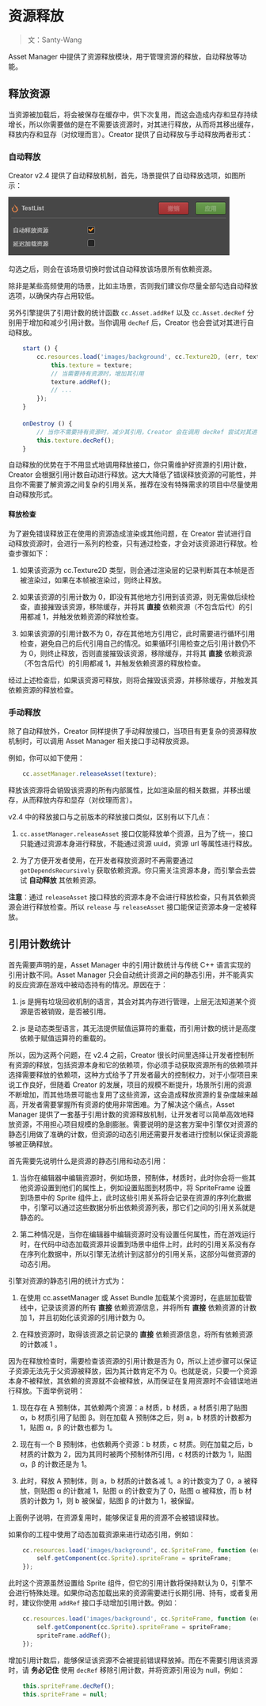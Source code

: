 # 资源释放

> 文：Santy-Wang

Asset Manager 中提供了资源释放模块，用于管理资源的释放，自动释放等功能。

## 释放资源

当资源被加载后，将会被保存在缓存中，供下次复用，而这会造成内存和显存持续增长，所以你需要做的是在不需要该资源时，对其进行释放，从而将其移出缓存，释放内存和显存（对纹理而言）。Creator 提供了自动释放与手动释放两者形式：

### 自动释放

Creator v2.4 提供了自动释放机制，首先，场景提供了自动释放选项，如图所示：

![自动释放](release-manager/auto-release.png)

勾选之后，则会在该场景切换时尝试自动释放该场景所有依赖资源。

除非是某些高频使用的场景，比如主场景，否则我们建议你尽量全部勾选自动释放选项，以确保内存占用较低。

另外引擎提供了引用计数的统计函数 `cc.Asset.addRef` 以及 `cc.Asset.decRef` 分别用于增加和减少引用计数。当你调用 `decRef` 后，Creator 也会尝试对其进行自动释放。

```js
    start () {
        cc.resources.load('images/background', cc.Texture2D, (err, texture) => {
            this.texture = texture;
            // 当需要持有资源时，增加其引用
            texture.addRef();
            // ...
        });
    }

    onDestroy () {
        // 当你不需要持有资源时，减少其引用，Creator 会在调用 decRef 尝试对其进行自动释放
        this.texture.decRef();
    }
```

自动释放的优势在于不用显式地调用释放接口，你只需维护好资源的引用计数，Creator 会根据引用计数自动进行释放。这大大降低了错误释放资源的可能性，并且你不需要了解资源之间复杂的引用关系，推荐在没有特殊需求的项目中尽量使用自动释放形式。

#### 释放检查

为了避免错误释放正在使用的资源造成渲染或其他问题，在 Creator 尝试进行自动释放资源时，会进行一系列的检查，只有通过检查，才会对该资源进行释放。检查步骤如下：

1. 如果该资源为 cc.Texture2D 类型，则会通过渲染层的记录判断其在本帧是否被渲染过，如果在本帧被渲染过，则终止释放。

2. 如果该资源的引用计数为 0，即没有其他地方引用到该资源，则无需做后续检查，直接摧毁该资源，移除缓存，并将其 **直接** 依赖资源（不包含后代）的引用都减 1，并触发依赖资源的释放检查。

3. 如果该资源的引用计数不为 0，存在其他地方引用它，此时需要进行循环引用检查，避免自己的后代引用自己的情况。如果循环引用检查之后引用计数仍不为 0，则终止释放，否则直接摧毁该资源，移除缓存，并将其 **直接** 依赖资源（不包含后代）的引用都减 1，并触发依赖资源的释放检查。

经过上述检查后，如果该资源可释放，则将会摧毁该资源，并移除缓存，并触发其依赖资源的释放检查。

### 手动释放

除了自动释放外，Creator 同样提供了手动释放接口，当项目有更复杂的资源释放机制时，可以调用 Asset Manager 相关接口手动释放资源。

例如，你可以如下使用：

```js
    cc.assetManager.releaseAsset(texture);
```

释放该资源将会销毁该资源的所有内部属性，比如渲染层的相关数据，并移出缓存，从而释放内存和显存（对纹理而言）。

v2.4 中的释放接口与之前版本的释放接口类似，区别有以下几点：

1. `cc.assetManager.releaseAsset` 接口仅能释放单个资源，且为了统一，接口只能通过资源本身进行释放，不能通过资源 uuid，资源 url 等属性进行释放。

2. 为了方便开发者使用，在开发者释放资源时不再需要通过 `getDependsRecursively` 获取依赖资源。你只需关注资源本身，而引擎会去尝试 **自动释放** 其依赖资源。

**注意**：通过 `releaseAsset` 接口释放的资源本身不会进行释放检查，只有其依赖资源会进行释放检查。所以 `release` 与 `releaseAsset` 接口能保证资源本身一定被释放。

## 引用计数统计

首先需要声明的是，Asset Manager 中的引用计数统计与传统 C++ 语言实现的引用计数不同。Asset Manager 只会自动统计资源之间的静态引用，并不能真实的反应资源在游戏中被动态持有的情况。原因在于：

1. js 是拥有垃圾回收机制的语言，其会对其内存进行管理，上层无法知道某个资源是否被销毁，是否被引用。

2. js 是动态类型语言，其无法提供赋值运算符的重载，而引用计数的统计是高度依赖于赋值运算符的重载的。

所以，因为这两个问题，在 v2.4 之前，Creator 很长时间里选择让开发者控制所有资源的释放，包括资源本身和它的依赖项，你必须手动获取资源所有的依赖项并选择需要释放的依赖项，这种方式给予了开发者最大的控制权力，对于小型项目来说工作良好，但随着 Creator 的发展，项目的规模不断提升，场景所引用的资源不断增加，而其他场景可能也复用了这些资源，这会造成释放资源的复杂度越来越高，开发者需要掌握所有资源的使用非常困难。为了解决这个痛点，Asset Manager 提供了一套基于引用计数的资源释放机制，让开发者可以简单高效地释放资源，不用担心项目规模的急剧膨胀。需要说明的是这套方案中引擎仅对资源的静态引用做了准确的计数，但资源的动态引用还需要开发者进行控制以保证资源能够被正确释放。

首先需要先说明什么是资源的静态引用和动态引用：

1. 当你在编辑器中编辑资源时，例如场景，预制体，材质时，此时你会将一些其他资源设置到他们的属性上，例如设置贴图到材质中，将 SpriteFrame 设置到场景中的 Sprite 组件上，此时这些引用关系将会记录在资源的序列化数据中，引擎可以通过这些数据分析出依赖资源列表，那它们之间的引用关系就是静态的。

2. 第二种情况是，当你在编辑器中编辑资源时没有设置任何属性，而在游戏运行时，在代码中动态加载资源并设置到场景中组件上时，此时的引用关系没有存在序列化数据中，所以引擎无法统计到这部分的引用关系，这部分叫做资源的动态引用。

引擎对资源的静态引用的统计方式为：

1. 在使用 cc.assetManager 或 Asset Bundle 加载某个资源时，在底层加载管线中，记录该资源的所有 **直接** 依赖资源信息，并将所有 **直接** 依赖资源的计数加 1，并且初始化该资源的引用计数为 0。

2. 在释放资源时，取得该资源之前记录的 **直接** 依赖资源信息，将所有依赖资源的计数减 1 。

因为在释放检查时，需要检查该资源的引用计数是否为 0，所以上述步骤可以保证子资源无法先于父资源被释放，因为其计数肯定不为 0。也就是说，只要一个资源本身不被释放，其依赖的资源就不会被释放，从而保证在复用资源时不会错误地进行释放。下面举例说明：

1. 现在存在 A 预制体，其依赖两个资源：a 材质，b 材质，a 材质引用了贴图 α，b 材质引用了贴图 β。则在加载 A 预制体之后，则 a，b 材质的计数都为 1，贴图 α，β 的计数也都为 1。

2. 现在有一个 B 预制体，也依赖两个资源：b 材质，c 材质。则在加载之后，b 材质的计数为 2，因为其同时被两个预制体所引用，c 材质的计数为 1，贴图 α，β 的计数还是为 1。

3. 此时，释放 A 预制体，则 a，b 材质的计数各减 1。a 的计数变为了 0，a 被释放，则贴图 α 的计数减 1，贴图 α 的计数变为了 0，贴图 α 被释放，而 b 材质的计数为 1，则 b 被保留，贴图 β 的计数为 1，被保留。

上面例子说明，在资源复用时，能够保证复用的资源不会被错误释放。

如果你的工程中使用了动态加载资源来进行动态引用，例如：

```js
    cc.resources.load('images/background', cc.SpriteFrame, function (err, spriteFrame) {
        self.getComponent(cc.Sprite).spriteFrame = spriteFrame;
    });
```

此时这个资源虽然设置给 Sprite 组件，但它的引用计数将保持默认为 0，引擎不会进行特殊处理。如果你动态加载出来的资源需要进行长期引用、持有，或者复用时，建议你使用 `addRef` 接口手动增加引用计数。例如：

```js
    cc.resources.load('images/background', cc.SpriteFrame, function (err, spriteFrame) {
        self.getComponent(cc.Sprite).spriteFrame = spriteFrame;
        spriteFrame.addRef();
    });
```

增加引用计数后，能够保证该资源不会被提前错误释放掉。而在不需要引用该资源时，请 **务必记住** 使用 `decRef` 移除引用计数，并将资源引用设为 null，例如：

```js
    this.spriteFrame.decRef();
    this.spriteFrame = null;
```

